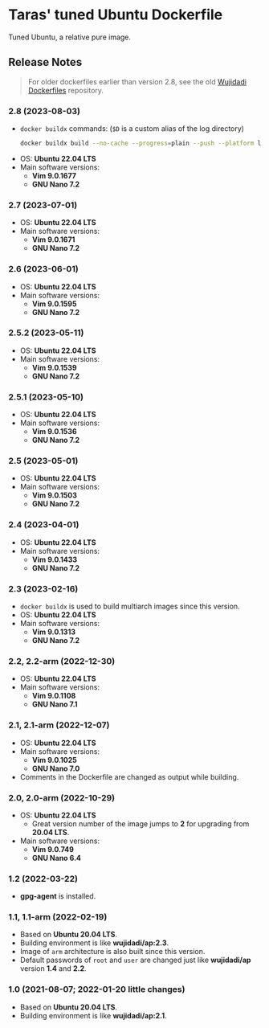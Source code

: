 # Taras' tuned Ubuntu Dockerfile

Tuned Ubuntu, a relative pure image.

## Release Notes

> For older dockerfiles earlier than version 2.8, see the old [Wujidadi Dockerfiles](https://github.com/Wujidadi/Dockerfiles) repository.

### 2.8 (2023-08-03)

* `docker buildx` commands: (`$D` is a custom alias of the log directory)
  ```sh
  docker buildx build --no-cache --progress=plain --push --platform linux/amd64,linux/arm64 --rm -t wujidadi/ubuntu-tuned:2.8 -t wujidadi/ubuntu-tuned:latest ubuntu-tuned/2.8 2>&1 | tee $D/docker-build-ut.log
  ```
* OS: **Ubuntu 22.04 LTS**
* Main software versions:
  * **Vim 9.0.1677**
  * **GNU Nano 7.2**

### 2.7 (2023-07-01)

* OS: **Ubuntu 22.04 LTS**
* Main software versions:
  * **Vim 9.0.1671**
  * **GNU Nano 7.2**

### 2.6 (2023-06-01)

* OS: **Ubuntu 22.04 LTS**
* Main software versions:
  * **Vim 9.0.1595**
  * **GNU Nano 7.2**

### 2.5.2 (2023-05-11)

* OS: **Ubuntu 22.04 LTS**
* Main software versions:
  * **Vim 9.0.1539**
  * **GNU Nano 7.2**

### 2.5.1 (2023-05-10)

* OS: **Ubuntu 22.04 LTS**
* Main software versions:
  * **Vim 9.0.1536**
  * **GNU Nano 7.2**

### 2.5 (2023-05-01)

* OS: **Ubuntu 22.04 LTS**
* Main software versions:
  * **Vim 9.0.1503**
  * **GNU Nano 7.2**

### 2.4 (2023-04-01)

* OS: **Ubuntu 22.04 LTS**
* Main software versions:
  * **Vim 9.0.1433**
  * **GNU Nano 7.2**

### 2.3 (2023-02-16)

* `docker buildx` is used to build multiarch images since this version.
* OS: **Ubuntu 22.04 LTS**
* Main software versions:
  * **Vim 9.0.1313**
  * **GNU Nano 7.2**

### 2.2, 2.2-arm (2022-12-30)

* OS: **Ubuntu 22.04 LTS**
* Main software versions:
  * **Vim 9.0.1108**
  * **GNU Nano 7.1**

### 2.1, 2.1-arm (2022-12-07)

* OS: **Ubuntu 22.04 LTS**
* Main software versions:
  * **Vim 9.0.1025**
  * **GNU Nano 7.0**
* Comments in the Dockerfile are changed as output while building.

### 2.0, 2.0-arm (2022-10-29)

* OS: **Ubuntu 22.04 LTS**
  * Great version number of the image jumps to **2** for upgrading from **20.04 LTS**.
* Main software versions:
  * **Vim 9.0.749**
  * **GNU Nano 6.4**

### 1.2 (2022-03-22)

* **gpg-agent** is installed.

### 1.1, 1.1-arm (2022-02-19)

* Based on **Ubuntu 20.04 LTS**.
* Building environment is like **wujidadi/ap:2.3**.
* Image of `arm` architecture is also built since this version.
* Default passwords of `root` and `user` are changed just like **wujidadi/ap** version **1.4** and **2.2**.

### 1.0 (2021-08-07; 2022-01-20 little changes)

* Based on **Ubuntu 20.04 LTS**.
* Building environment is like **wujidadi/ap:2.1**.
